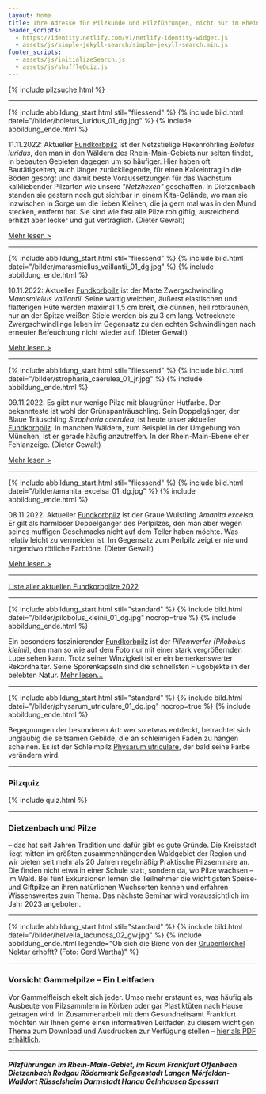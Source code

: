 ```yaml
---
layout: home
title: Ihre Adresse für Pilzkunde und Pilzführungen, nicht nur im Rhein-Main-Gebiet
header_scripts:
  - https://identity.netlify.com/v1/netlify-identity-widget.js
  - assets/js/simple-jekyll-search/simple-jekyll-search.min.js
footer_scripts:
  - assets/js/initializeSearch.js
  - assets/js/shuffleQuiz.js
---
```

{% include pilzsuche.html %}

- - -


{% include abbildung_start.html stil="fliessend" %}
{% include bild.html datei="/bilder/boletus_luridus_01_dg.jpg" %}
{% include abbildung_ende.html %}

11.11.2022:  Aktueller [Fundkorbpilz](AA "Glossar-") ist der Netzstielige Hexenröhrling  *Boletus luridus*, den man in den Wäldern des Rhein-Main-Gebiets nur selten findet, in bebauten Gebieten dagegen um so häufiger. Hier haben oft Bautätigkeiten, auch länger zurückliegende, für einen Kalkeintrag in die Böden gesorgt und damit beste Voraussetzungen für das Wachstum kalkliebender Pilzarten wie unsere *"Netzhexen"* geschaffen. In Dietzenbach standen sie gestern noch gut sichtbar in einem Kita-Gelände, wo man sie inzwischen in Sorge um die lieben Kleinen, die ja gern mal was in den Mund stecken, entfernt hat. Sie sind wie fast alle Pilze roh giftig, ausreichend erhitzt aber lecker und gut verträglich. (Dieter Gewalt)

[Mehr lesen >](/pilze/boletus-luridus-netzstieliger-hexenröhrling)

<div style="clear:  both"></div>

- - -

{% include abbildung_start.html stil="fliessend" %}
{% include bild.html datei="/bilder/marasmiellus_vaillantii_01_dg.jpg" %}
{% include abbildung_ende.html %}

10.11.2022:  Aktueller [Fundkorbpilz](AA "Glossar-") ist der Matte Zwergschwindling *Marasmiellus vaillantii*. Seine wattig weichen, äußerst elastischen und flatterigen Hüte werden maximal 1,5 cm breit, die dünnen, hell rotbraunen, nur an der Spitze weißen Stiele werden bis zu 3 cm lang. Vetrocknete Zwergschwindlinge leben im Gegensatz zu den echten Schwindlingen nach erneuter Befeuchtung nicht wieder auf. (Dieter Gewalt)

[Mehr lesen >](/pilze/marasmiellus-vaillantii-matter-zwergschwindling)

<div style="clear:  both"></div>

- - -

{% include abbildung_start.html stil="fliessend" %}
{% include bild.html datei="/bilder/stropharia_caerulea_01_jr.jpg" %}
{% include abbildung_ende.html %}

09.11.2022:  Es gibt nur wenige Pilze mit blaugrüner Hutfarbe. Der bekannteste ist wohl der Grünspanträuschling. Sein Doppelgänger, der Blaue Träuschling  *Stropharia caerulea*, ist heute unser aktueller [Fundkorbpilz](AA "Glossar-"). In manchen Wäldern, zum Beispiel in der Umgebung von München, ist er gerade häufig anzutreffen. In der Rhein-Main-Ebene eher Fehlanzeige. (Dieter Gewalt)

[Mehr lesen >](/pilze/stropharia-caerulea-blauer-träuschling)

<div style="clear:  both"></div>

- - -

{% include abbildung_start.html stil="fliessend" %}
{% include bild.html datei="/bilder/amanita_excelsa_01_dg.jpg" %}
{% include abbildung_ende.html %}

08.11.2022:  Aktueller [Fundkorbpilz](AA "Glossar-") ist der Graue Wulstling *Amanita excelsa*. Er gilt als harmloser Doppelgänger des Perlpilzes, den man aber wegen seines muffigen Geschmacks nicht auf dem Teller haben möchte. Was relativ leicht zu vermeiden ist. Im Gegensatz zum Perlpilz zeigt er nie und nirgendwo rötliche Farbtöne. (Dieter Gewalt)

[Mehr lesen >](/pilze/amanita-excelsa-grauer-wulstling)

<div style="clear:  both"></div>

- - -

[Liste aller aktuellen Fundkorbpilze 2022](/artikel/liste-aller-aktuellen-fundkorbpilze-2022.html)

- - -

{% include abbildung_start.html stil="standard" %}
{% include bild.html datei="/bilder/pilobolus_kleinii_01_dg.jpg" nocrop=true %}
{% include abbildung_ende.html %}

Ein besonders faszinierender [Fundkorbpilz](AA "Glossar-") ist der *Pillenwerfer (Pilobolus kleinii)*, den man so wie auf dem Foto nur mit einer stark vergrößernden Lupe sehen kann. Trotz seiner Winzigkeit ist er ein bemerkenswerter Rekordhalter. Seine Sporenkapseln sind die schnellsten Flugobjekte in der belebten Natur. [Mehr lesen...](/pilze/pilobolus-kleinii-pillenwerfer)

- - -

{% include abbildung_start.html stil="standard" %}
{% include bild.html datei="/bilder/physarum_utriculare_01_dg.jpg" nocrop=true %}
{% include abbildung_ende.html %}

Begegnungen der besonderen Art: wer so etwas entdeckt, betrachtet sich ungläubig die seltsamen Gebilde, die an schleimigen Fäden zu hängen scheinen. Es ist der Schleimpilz [Physarum utriculare](/pilze/physarum-utriculare-fadenfruchtschleimpilz), der bald seine Farbe verändern wird.

- - -

### Pilzquiz

{% include quiz.html %}

- - -

### Dietzenbach und Pilze

– das hat seit Jahren Tradition und dafür gibt es gute Gründe. Die Kreisstadt liegt mitten im größten zusammenhängenden Waldgebiet der Region und wir bieten seit mehr als 20 Jahren regelmäßig Praktische Pilzseminare an. Die finden nicht etwa in einer Schule statt, sondern da, wo Pilze wachsen – im Wald. Bei fünf Exkursionen lernen die Teilnehmer die wichtigsten Speise- und Giftpilze an ihren natürlichen Wuchsorten kennen und erfahren Wissenswertes zum Thema. Das nächste Seminar wird voraussichtlich im Jahr 2023 angeboten.  

- - -

{% include abbildung_start.html stil="standard" %}
{% include bild.html datei="/bilder/helvella_lacunosa_02_gw.jpg" %}
{% include abbildung_ende.html legende="Ob sich die Biene von der <a href='/pilze/helvella-lacunosa-grubenlorchel'>Grubenlorchel</a> Nektar erhofft?  (Foto: Gerd Wartha)" %}

- - -

### Vorsicht Gammelpilze – Ein Leitfaden

Vor Gammelfleisch ekelt sich jeder. Umso mehr erstaunt es, was häufig als Ausbeute von Pilzsammlern in Körben oder gar Plastiktüten nach Hause getragen wird. In Zusammenarbeit mit dem Gesundheitsamt Frankfurt möchten wir Ihnen gerne einen informativen Leitfaden zu diesem wichtigen Thema zum Download und Ausdrucken zur Verfügung stellen – [hier als PDF erhältlich](/assets/docs/Fundkorb.de-Gammelpilze.pdf).

- - -

##### Pilzführungen im Rhein-Main-Gebiet, im Raum Frankfurt Offenbach Dietzenbach Rodgau Rödermark Seligenstadt Langen Mörfelden-Walldort Rüsselsheim Darmstadt Hanau Gelnhausen Spessart